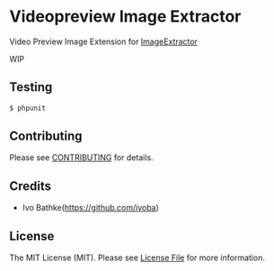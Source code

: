 # Videopreview Image Extractor

Video Preview Image Extension for [ImageExtractor](https://github.com/ivoba/image-extractor)

WIP

## Testing

``` bash
$ phpunit
```

## Contributing

Please see [CONTRIBUTING](https://github.com/ivoba/videopreview-image-extractor/blob/master/CONTRIBUTING.md) for details.


## Credits

- Ivo Bathke(https://github.com/ivoba)


## License

The MIT License (MIT). Please see [License File](https://github.com/ivoba/videopreview-image-extractor/blob/master/LICENSE) for more information.
